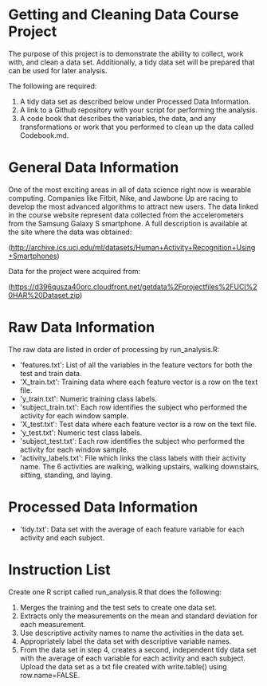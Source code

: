 # Getting and Cleaning Data Course Project

The purpose of this project is to demonstrate the ability to collect, work with, and clean a data set. Additionally, a tidy data set will be prepared that can be  used for later analysis. 

The following are required: 

1. A tidy data set as described below under Processed Data Information.
2. A link to a Github repository with your script for performing the analysis.
3. A code book that describes the variables, the data, and any transformations or work that you performed to clean up the data called Codebook.md. 
    
# General Data Information

One of the most exciting areas in all of data science right now is wearable computing. Companies like Fitbit, Nike, and Jawbone Up are racing to develop the most advanced algorithms to attract new users. The data linked in the course website represent data collected from the accelerometers from the Samsung Galaxy S smartphone. A full description is available at the site where the data was obtained: 

(http://archive.ics.uci.edu/ml/datasets/Human+Activity+Recognition+Using+Smartphones)

Data for the project were acquired from:

(https://d396qusza40orc.cloudfront.net/getdata%2Fprojectfiles%2FUCI%20HAR%20Dataset.zip)

# Raw Data Information

The raw data are listed in order of processing by run_analysis.R:

* 'features.txt':  List of all the variables in the feature vectors for both the test and train data.
* 'X_train.txt':  Training data where each feature vector is a row on the text file.
* 'y_train.txt':  Numeric training class labels.  
* 'subject_train.txt':  Each row identifies the subject who performed the activity for each window sample. 
* 'X_test.txt':  Test data where each feature vector is a row on the text file.
* 'y_test.txt':  Numeric test class labels.  
* 'subject_test.txt':  Each row identifies the subject who performed the activity for each window sample. 
* 'activity_labels.txt': File which links the class labels with their activity name.  The 6 activities are walking, walking upstairs, walking downstairs, sitting, standing, and laying.

# Processed Data Information

* 'tidy.txt':  Data set with the average of each feature variable for each activity and each subject.

# Instruction List

Create one R script called run_analysis.R that does the following:
 
1. Merges the training and the test sets to create one data set.
2. Extracts only the measurements on the mean and standard deviation for each measurement. 
3. Use descriptive activity names to name the activities in the data set.
4. Appropriately label the data set with descriptive variable names. 
5. From the data set in step 4, creates a second, independent tidy data set with the average of each variable for each activity and each subject.  Upload the data set as a txt file created with write.table() using row.name=FALSE.
